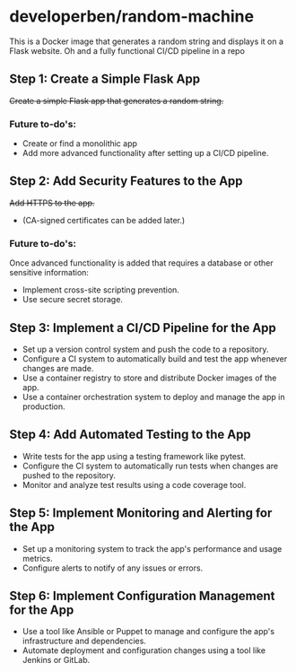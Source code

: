 # developerben/random-machine
This is a Docker image that generates a random string and displays it on a Flask website. Oh and a fully functional CI/CD pipeline in a repo 


## Step 1: Create a Simple Flask App
~~Create a simple Flask app that generates a random string.~~

### Future to-do's:
- Create or find a monolithic app
- Add more advanced functionality after setting up a CI/CD pipeline.

## Step 2: Add Security Features to the App
~~Add HTTPS to the app.~~
- (CA-signed certificates can be added later.)

### Future to-do's:

Once advanced functionality is added that requires a database or other sensitive information:
- Implement cross-site scripting prevention.
- Use secure secret storage.

## Step 3: Implement a CI/CD Pipeline for the App
- Set up a version control system and push the code to a repository. 
- Configure a CI system to automatically build and test the app whenever changes are made. 
- Use a container registry to store and distribute Docker images of the app. 
- Use a container orchestration system to deploy and manage the app in production.

## Step 4: Add Automated Testing to the App
- Write tests for the app using a testing framework like pytest. 
- Configure the CI system to automatically run tests when changes are pushed to the repository.
- Monitor and analyze test results using a code coverage tool.

## Step 5: Implement Monitoring and Alerting for the App
- Set up a monitoring system to track the app's performance and usage metrics. 
- Configure alerts to notify of any issues or errors.

## Step 6: Implement Configuration Management for the App
- Use a tool like Ansible or Puppet to manage and configure the app's infrastructure and dependencies. 
- Automate deployment and configuration changes using a tool like Jenkins or GitLab.


